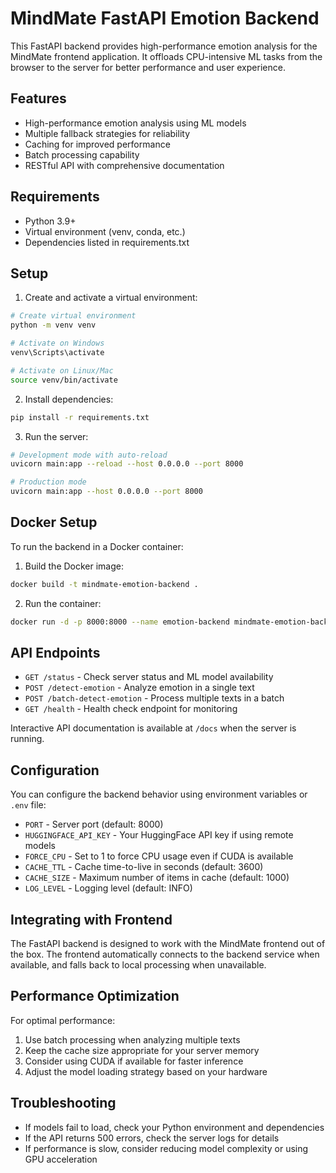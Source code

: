 # MindMate FastAPI Emotion Backend

This FastAPI backend provides high-performance emotion analysis for the MindMate frontend application. It offloads CPU-intensive ML tasks from the browser to the server for better performance and user experience.

## Features

- High-performance emotion analysis using ML models
- Multiple fallback strategies for reliability
- Caching for improved performance
- Batch processing capability
- RESTful API with comprehensive documentation

## Requirements

- Python 3.9+
- Virtual environment (venv, conda, etc.)
- Dependencies listed in requirements.txt

## Setup

1. Create and activate a virtual environment:

```bash
# Create virtual environment
python -m venv venv

# Activate on Windows
venv\Scripts\activate

# Activate on Linux/Mac
source venv/bin/activate
```

2. Install dependencies:

```bash
pip install -r requirements.txt
```

3. Run the server:

```bash
# Development mode with auto-reload
uvicorn main:app --reload --host 0.0.0.0 --port 8000

# Production mode
uvicorn main:app --host 0.0.0.0 --port 8000
```

## Docker Setup

To run the backend in a Docker container:

1. Build the Docker image:

```bash
docker build -t mindmate-emotion-backend .
```

2. Run the container:

```bash
docker run -d -p 8000:8000 --name emotion-backend mindmate-emotion-backend
```

## API Endpoints

- `GET /status` - Check server status and ML model availability
- `POST /detect-emotion` - Analyze emotion in a single text
- `POST /batch-detect-emotion` - Process multiple texts in a batch
- `GET /health` - Health check endpoint for monitoring

Interactive API documentation is available at `/docs` when the server is running.

## Configuration

You can configure the backend behavior using environment variables or `.env` file:

- `PORT` - Server port (default: 8000)
- `HUGGINGFACE_API_KEY` - Your HuggingFace API key if using remote models
- `FORCE_CPU` - Set to 1 to force CPU usage even if CUDA is available
- `CACHE_TTL` - Cache time-to-live in seconds (default: 3600)
- `CACHE_SIZE` - Maximum number of items in cache (default: 1000)
- `LOG_LEVEL` - Logging level (default: INFO)

## Integrating with Frontend

The FastAPI backend is designed to work with the MindMate frontend out of the box. The frontend automatically connects to the backend service when available, and falls back to local processing when unavailable.

## Performance Optimization

For optimal performance:

1. Use batch processing when analyzing multiple texts
2. Keep the cache size appropriate for your server memory
3. Consider using CUDA if available for faster inference
4. Adjust the model loading strategy based on your hardware

## Troubleshooting

- If models fail to load, check your Python environment and dependencies
- If the API returns 500 errors, check the server logs for details
- If performance is slow, consider reducing model complexity or using GPU acceleration 